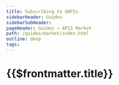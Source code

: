 ```yaml
---
title: Subscribing to dAPIs
sidebarHeader: Guides
sidebarSubHeader:
pageHeader: Guides → API3 Market
path: /guides/market/index.html
outline: deep
tags:
---
```


<PageHeader/>

<SearchHighlight/>

# {{$frontmatter.title}}
